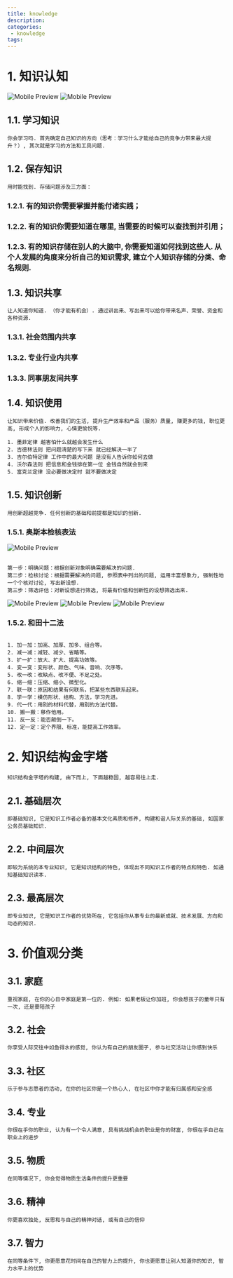 ```yaml
---
title: knowledge
description:
categories:
 - knowledge
tags:
---
```


# 1. 知识认知

![Mobile Preview](https://brinkqiang.github.io/assets/images/yang/DIKW.png)
![Mobile Preview](https://brinkqiang.github.io/assets/images/yang/DIKW2.png)

## 1.1. 学习知识
```
你会学习吗. 首先确定自己知识的方向（思考：学习什么才能给自己的竞争力带来最大提升？）, 其次就是学习的方法和工具问题. 
```
## 1.2. 保存知识
```
用时能找到. 存储问题涉及三方面：
```
### 1.2.1. 有的知识你需要掌握并能付诸实践；
### 1.2.2. 有的知识你需要知道在哪里, 当需要的时候可以查找到并引用；
### 1.2.3. 有的知识存储在别人的大脑中, 你需要知道如何找到这些人. 从个人发展的角度来分析自己的知识需求, 建立个人知识存储的分类、命名规则. 
## 1.3. 知识共享
```
让人知道你知道. （你才能有机会）. 通过讲出来、写出来可以给你带来名声、荣誉、资金和各种资源. 
```
### 1.3.1. 社会范围内共享
### 1.3.2. 专业行业内共享
### 1.3.3. 同事朋友间共享

## 1.4. 知识使用
```
让知识带来价值. 改善我们的生活, 提升生产效率和产品（服务）质量, 赚更多的钱, 职位更高, 形成个人的影响力, 心情更愉悦等. 
```
```
1. 墨菲定律 越害怕什么就越会发生什么
2. 吉德林法则 把问题清楚的写下来 就已经解决一半了 
3. 吉尔伯特定律 工作中的最大问题 是没有人告诉你如何去做
4. 沃尔森法则 把信息和金钱排在第一位 金钱自然就会到来
5. 富克兰定律 没必要做决定时 就不要做决定
```

## 1.5. 知识创新
```
用创新超越竞争. 任何创新的基础和前提都是知识的创新.
```

### 1.5.1. 奥斯本检核表法

![Mobile Preview](https://brinkqiang.github.io/assets/images/yin/奥斯本检核表法.png)

```

第一步：明确问题：根据创新对象明确需要解决的问题.
第二步：检核讨论：根据需要解决的问题, 参照表中列出的问题, 运用丰富想象力, 强制性地一个个核对讨论, 写出新设想.
第三步：筛选评估：对新设想进行筛选, 将最有价值和创新性的设想筛选出来.

```
![Mobile Preview](https://brinkqiang.github.io/assets/images/yin/奥斯本检核表法手电筒的检核.png)
![Mobile Preview](https://brinkqiang.github.io/assets/images/yin/奥斯本检核表法电扇的检核.png)
![Mobile Preview](https://brinkqiang.github.io/assets/images/yin/奥斯本检核表法水龙头的检核.png)


### 1.5.2. 和田十二法
```

1. 加一加：加高、加厚、加多、组合等。
2. 减一减：减轻、减少、省略等。
3. 扩一扩：放大、扩大、提高功效等。
4. 变一变：变形状、颜色、气味、音响、次序等。
5. 改一改：改缺点、改不便、不足之处。
6. 缩一缩：压缩、缩小、微型化。
7. 联一联：原因和结果有何联系，把某些东西联系起来。
8. 学一学：模仿形状、结构、方法，学习先进。
9. 代一代：用别的材料代替，用别的方法代替。
10. 搬一搬：移作他用。
11. 反一反：能否颠倒一下。
12. 定一定：定个界限、标准，能提高工作效率。
```
# 2. 知识结构金字塔
```
知识结构金字塔的构建, 由下而上, 下面越稳固, 越容易往上走.
```
## 2.1. 基础层次
```
即基础知识, 它是知识工作者必备的基本文化素质和修养, 构建和谐人际关系的基础, 如国家公务员基础知识. 
```
## 2.2. 中间层次
```
即较为系统的本专业知识, 它是知识结构的特色, 体现出不同知识工作者的特点和特色. 如通知基础知识读本. 
```
## 2.3. 最高层次
```
即专业知识, 它是知识工作者的优势所在, 它包括你从事专业的最新成就、技术发展、方向和动态的知识. 
```

# 3. 价值观分类
## 3.1. 家庭
```
重视家庭, 在你的心目中家庭是第一位的. 例如: 如果老板让你加班, 你会想孩子的童年只有一次, 还是要陪孩子
```
## 3.2. 社会
```
你享受人际交往中如鱼得水的感觉, 你认为有自己的朋友圈子, 参与社交活动让你感到快乐
```
## 3.3. 社区
```
乐于参与志愿者的活动, 在你的社区你是一个热心人, 在社区中你才能有归属感和安全感
```
## 3.4. 专业
```
你很在乎你的职业, 认为有一个令人满意, 具有挑战机会的职业是你的财富, 你很在乎自己在职业上的进步
```
## 3.5. 物质
```
在同等情况下, 你会觉得物质生活条件的提升更重要
```
## 3.6. 精神
```
你更喜欢独处, 反思和与自己的精神对话, 或有自己的信仰
```
## 3.7. 智力
```
在同等条件下, 你更愿意花时间在自己的智力上的提升, 你也更愿意让别人知道你的知识, 智力水平上的优势
```